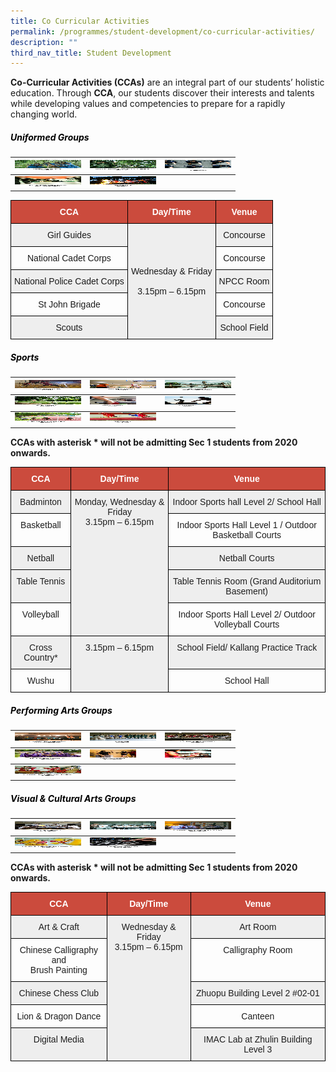 ```yaml
---
title: Co Curricular Activities
permalink: /programmes/student-development/co-curricular-activities/
description: ""
third_nav_title: Student Development
---
```

**Co-Curricular Activities (CCAs)** are an integral part of our students’ holistic education. Through **CCA**, our students discover their interests and talents while developing values and competencies to prepare for a rapidly changing world.

<h5 style="color:black" align="left">Uniformed Groups</h5>

<table>
<thead>
  <tr>
    <th><a href="/programmes/student-development/co-curricular-activities/girl-guides/" target="_blank" rel="noopener noreferrer"><img src="/images/girl_guides-square1.jpg" alt="GIRL GUIDES" width="106" height="17"></a></th>
    <th><a href="/programmes/student-development/co-curricular-activities/national-cadet-corps/" target="_blank" rel="noopener noreferrer"><img src="/images/ncc-square1.jpg" alt="NATIONAL CADET CORPS" width="106" height="17"></a></th>
    <th><a href="/programmes/student-development/co-curricular-activities/national-police-cadet-corps/" target="_blank" rel="noopener noreferrer"><img src="/images/npcc-square1.jpg" alt="NATIONAL POLICE CADET CORPS" width="106" height="17"></a></th>
  </tr>
</thead>
<tbody>
  <tr>
    <td><a href="/programmes/student-development/co-curricular-activities/st-john-brigade/" target="_blank" rel="noopener noreferrer"><img src="/images/st_john-square1.jpg" alt="ST JOHN BRIGADE" width="106" height="17"></a></td>
    <td><a href="/programmes/student-development/co-curricular-activities/scouts/" target="_blank" rel="noopener noreferrer"><img src="/images/scouts-square1.jpg" alt="SCOUTS" width="106" height="17"></a></td>
    <td></td>
  </tr>
</tbody>
</table>

<style type="text/css">
.tg  {border-collapse:collapse;border-spacing:0;}
.tg td{border-color:black;border-style:solid;border-width:1px;font-family:Arial, sans-serif;font-size:14px;
  overflow:hidden;padding:10px 5px;word-break:normal;}
.tg th{border-color:black;border-style:solid;border-width:1px;font-family:Arial, sans-serif;font-size:14px;
  font-weight:normal;overflow:hidden;padding:10px 5px;word-break:normal;}
.tg .tg-43yd{background-color:#CB4B3D;color:#FFF;font-weight:bold;text-align:center;vertical-align:middle}
.tg .tg-mgsp{background-color:#EEE;text-align:center;vertical-align:middle}
.tg .tg-nrix{text-align:center;vertical-align:middle}
</style>
<table class="tg">
<thead>
  <tr>
    <th class="tg-43yd"><span style="color:#FFF;background-color:#CB4B3D">CCA</span></th>
    <th class="tg-43yd"><span style="color:#FFF;background-color:#CB4B3D">Day/Time</span></th>
    <th class="tg-43yd"><span style="color:#FFF;background-color:#CB4B3D">Venue</span></th>
  </tr>
</thead>
<tbody>
  <tr>
    <td class="tg-mgsp">Girl Guides</td>
    <td class="tg-mgsp" rowspan="5">Wednesday &amp; Friday<br><br><span style="font-weight:400;color:#1E1E1E">3.15pm – 6.15pm</span></td>
    <td class="tg-mgsp">Concourse</td>
  </tr>
  <tr>
    <td class="tg-nrix">National Cadet Corps</td>
    <td class="tg-nrix">Concourse</td>
  </tr>
  <tr>
    <td class="tg-mgsp">National Police Cadet Corps</td>
    <td class="tg-mgsp">NPCC Room</td>
  </tr>
  <tr>
    <td class="tg-nrix">St John Brigade</td>
    <td class="tg-nrix">Concourse</td>
  </tr>
  <tr>
    <td class="tg-mgsp">Scouts</td>
    <td class="tg-mgsp">School Field</td>
  </tr>
</tbody>
</table>

<h5 style="color:black" align="left">Sports</h5>

<table>
<thead>
  <tr>
    <th><a href="/programmes/student-development/co-curricular-activities/badminton/" target="_blank" rel="noopener noreferrer"><img src="/images/badminton-square1.jpg" alt="BADMINTON" width="106" height="17"></a></th>
    <th><a href="/programmes/student-development/co-curricular-activities/basketball/" target="_blank" rel="noopener noreferrer"><img src="/images/basketball-square1.jpg" alt="BASKETBALL" width="106" height="17"></a></th>
    <th><a href="/programmes/student-development/co-curricular-activities/netball/" target="_blank" rel="noopener noreferrer"><img src="/images/netball-square1.jpg" alt="NETBALL" width="106" height="17"></a></th>
  </tr>
</thead>
<tbody>
 <tr>
    <td><a href="/programmes/student-development/co-curricular-activities/softball/" target="_blank" rel="noopener noreferrer"><img src="/images/softball-square1.jpg" alt="SOFTBALL" width="106" height="17"></a></td>
    <td><a href="/programmes/student-development/co-curricular-activities/table-tennis/" target="_blank" rel="noopener noreferrer"><img src="/images/table-tennis-square1.jpg" alt="TABLE TENNIS" width="74" height="17"></a></td>
    <td><a href="/programmes/student-development/co-curricular-activities/volleyball/" target="_blank" rel="noopener noreferrer"><img src="/images/volleyball-square1.jpg" alt="VOLLEYBALL" width="74" height="17"></a></td>
  </tr>
</tbody>
<tbody>
  <tr>
    <td><a href="/programmes/student-development/co-curricular-activities/cross-country-track/" target="_blank" rel="noopener noreferrer"><img src="/images/Track_Field-square1.jpg" alt="CROSS COUNTRY" width="106" height="17"></a></td>
    <td><a href="/programmes/student-development/co-curricular-activities/wushu/" target="_blank" rel="noopener noreferrer"><img src="/images/wushu-square1.jpg" alt="WUSHU" width="106" height="17"></a></td>
    <td></td>
  </tr>
</tbody>
</table>

**CCAs with asterisk \* will not be admitting Sec 1 students from 2020 onwards.**

<style type="text/css">
.tg  {border-collapse:collapse;border-spacing:0;}
.tg td{border-color:black;border-style:solid;border-width:1px;font-family:Arial, sans-serif;font-size:14px;
  overflow:hidden;padding:10px 5px;word-break:normal;}
.tg th{border-color:black;border-style:solid;border-width:1px;font-family:Arial, sans-serif;font-size:14px;
  font-weight:normal;overflow:hidden;padding:10px 5px;word-break:normal;}
.tg .tg-43yd{background-color:#CB4B3D;color:#FFF;font-weight:bold;text-align:center;vertical-align:middle}
.tg .tg-3mbt{background-color:#EEE;color:#1E1E1E;text-align:center;vertical-align:top}
.tg .tg-x413{color:#1E1E1E;text-align:center;vertical-align:top}
</style>
<table class="tg">
<thead>
  <tr>
    <th class="tg-43yd"><span style="color:#FFF;background-color:#CB4B3D">CCA</span></th>
    <th class="tg-43yd"><span style="color:#FFF;background-color:#CB4B3D">Day/Time</span></th>
    <th class="tg-43yd"><span style="color:#FFF;background-color:#CB4B3D">Venue</span></th>
  </tr>
</thead>
<tbody>
  <tr>
    <td class="tg-3mbt"><span style="font-weight:400;color:#1E1E1E">Badminton</span></td>
    <td class="tg-3mbt" rowspan="5"><span style="font-weight:400;color:#1E1E1E">Monday, Wednesday &amp; Friday</span><br><span style="font-weight:400;color:#1E1E1E">3.15pm – 6.15pm</span></td>
    <td class="tg-3mbt"><span style="font-weight:400;color:#1E1E1E">Indoor Sports hall Level 2/ School Hall</span></td>
  </tr>
  <tr>
    <td class="tg-x413"><span style="font-weight:400;color:#1E1E1E">Basketball</span></td>
    <td class="tg-x413"><span style="font-weight:400;color:#1E1E1E">Indoor Sports Hall Level 1 / Outdoor Basketball Courts</span></td>
  </tr>
  <tr>
    <td class="tg-3mbt"><span style="font-weight:400;color:#1E1E1E">Netball</span></td>
    <td class="tg-3mbt"><span style="font-weight:400;color:#1E1E1E">Netball Courts</span></td>
  </tr>
  <tr>
    <td class="tg-3mbt"><span style="font-weight:400;color:#1E1E1E">Table Tennis</span></td>
    <td class="tg-3mbt"><span style="font-weight:400;color:#1E1E1E">Table Tennis Room (Grand Auditorium Basement)</span></td>
  </tr>
  <tr>
    <td class="tg-x413"><span style="font-weight:400;color:#1E1E1E">Volleyball</span></td>
    <td class="tg-x413"><span style="font-weight:400;color:#1E1E1E">Indoor Sports Hall Level 2/ Outdoor Volleyball Courts</span></td>
  </tr>
  <tr>
    <td class="tg-3mbt"><span style="font-weight:400;color:#1E1E1E">Cross Country*</span></td>
    <td class="tg-3mbt" rowspan="2"><span style="font-weight:400;color:#1E1E1E">3.15pm – 6.15pm</span></td>
    <td class="tg-3mbt"><span style="font-weight:400;color:#1E1E1E">School Field/ Kallang Practice Track</span></td>
  </tr>
  <tr>
    <td class="tg-x413"><span style="font-weight:400;color:#1E1E1E">Wushu</span></td>
    <td class="tg-x413"><span style="font-weight:400;color:#1E1E1E">School Hall</span></td>
  </tr>
</tbody>
</table>

<h5 style="color:black" align="left">Performing Arts Groups</h5>

<table>
<thead>
  <tr>
    <th><a href="/programmes/student-development/co-curricular-activities/chinese-drama-society/" target="_blank" rel="noopener noreferrer"><img src="/images/chinese_drama_club-square1.jpg" alt="CHINESE DRAMA" width="106" height="17"></a></th>
    <th><a href="/programmes/student-development/co-curricular-activities/choir/" target="_blank" rel="noopener noreferrer"><img src="/images/choir-square1.jpg" alt="CHOIR" width="106" height="17"></a></th>
    <th><a href="/programmes/student-development/co-curricular-activities/concert-band/" target="_blank" rel="noopener noreferrer"><img src="/images/concert-band-square1.jpg" alt="CONCERT BAND" width="106" height="17"></a></th>
  </tr>
</thead>
<tbody>
  <tr>
    <td><a href="/programmes/student-development/co-curricular-activities/dance-club/" target="_blank" rel="noopener noreferrer"><img src="/images/dance-club-square1.jpg" alt="MODERN DANCE" width="106" height="17"></a></td>
    <td><a href="/programmes/student-development/co-curricular-activities/english-drama-society/" target="_blank" rel="noopener noreferrer"><img src="/images/English-Drama-square1.jpg" alt="ENGLISH DRAMA" width="74" height="17"></a></td>
    <td><a href="/programmes/student-development/co-curricular-activities/guzheng-ensemble/" target="_blank" rel="noopener noreferrer"><img src="/images/guzheng-square1.jpg" alt="GUZHENG ENSEMBLE" width="74" height="17"></a></td>
  </tr>
</tbody>
<tbody>
  <tr>
    <td><a href="/programmes/student-development/co-curricular-activities/chinese-orchestra/" target="_blank" rel="noopener noreferrer"><img src="/images/chinese_orchestra-square1.jpg" alt="CHINESE ORCHESTRA" width="106" height="17"></a></td>
    <td></td>
    <td></td>
  </tr>
</tbody>
</table>

<h5 style="color:black" align="left">Visual & Cultural Arts Groups</h5>

<table>
<thead>
  <tr>
    <th><a href="/programmes/student-development/co-curricular-activities/art-club/" target="_blank" rel="noopener noreferrer"><img src="/images/Art-Club-square1.jpg" alt="ART & CRAFT" width="106" height="17"></a></th>
    <th><a href="/programmes/student-development/co-curricular-activities/calligraphy-chinese-painting-club/" target="_blank" rel="noopener noreferrer"><img src="/images/calligraphy-square1.jpg" alt="CHINESE CALLIGRAPHY & BRUSH PAINTING" width="106" height="17"></a></th>
    <th><a href="/programmes/student-development/co-curricular-activities/chinese-chess-club/" target="_blank" rel="noopener noreferrer"><img src="/images/chess-club-square1.jpg" alt="CHINESE CHESS CLUB" width="106" height="17"></a></th>
  </tr>
</thead>
<tbody>
  <tr>
    <td><a href="/programmes/student-development/co-curricular-activities/lion-dance-club/" target="_blank" rel="noopener noreferrer"><img src="/images/lion_dance-square1.jpg" alt="LION & DRAGON DANCE" width="106" height="17"></a></td>
    <td><a href="/programmes/student-development/co-curricular-activities/media-technology-club/" target="_blank" rel="noopener noreferrer"><img src="/images/media_club_square1.jpg" alt="DIGITAL MEDIA" width="106" height="17"></a></td>
    <td></td>
  </tr>
</tbody>
</table>


**CCAs with asterisk \* will not be admitting Sec 1 students from 2020 onwards.**

<style type="text/css">
.tg  {border-collapse:collapse;border-spacing:0;}
.tg td{border-color:black;border-style:solid;border-width:1px;font-family:Arial, sans-serif;font-size:14px;
  overflow:hidden;padding:10px 5px;word-break:normal;}
.tg th{border-color:black;border-style:solid;border-width:1px;font-family:Arial, sans-serif;font-size:14px;
  font-weight:normal;overflow:hidden;padding:10px 5px;word-break:normal;}
.tg .tg-43yd{background-color:#CB4B3D;color:#FFF;font-weight:bold;text-align:center;vertical-align:middle}
.tg .tg-3mbt{background-color:#EEE;color:#1E1E1E;text-align:center;vertical-align:top}
.tg .tg-x413{color:#1E1E1E;text-align:center;vertical-align:top}
</style>
<table class="tg">
<thead>
  <tr>
    <th class="tg-43yd"><span style="color:#FFF;background-color:#CB4B3D">CCA</span></th>
    <th class="tg-43yd"><span style="color:#FFF;background-color:#CB4B3D">Day/Time</span></th>
    <th class="tg-43yd"><span style="color:#FFF;background-color:#CB4B3D">Venue</span></th>
  </tr>
</thead>
<tbody>
  <tr>
    <td class="tg-3mbt"><span style="font-weight:400;color:#1E1E1E">Art &amp; Craft</span></td>
    <td class="tg-3mbt" rowspan="5"><span style="font-weight:400;color:#1E1E1E">Wednesday &amp; Friday</span><br><span style="font-weight:400;color:#1E1E1E">3.15pm – 6.15pm</span><br></td>
    <td class="tg-3mbt"><span style="font-weight:400;color:#1E1E1E">Art Room</span></td>
  </tr>
  <tr>
    <td class="tg-x413"><span style="font-weight:400;color:#1E1E1E">Chinese Calligraphy and</span><br><span style="font-weight:400;color:#1E1E1E">Brush Painting</span></td>
    <td class="tg-x413"><span style="font-weight:400;color:#1E1E1E">Calligraphy Room</span></td>
  </tr>
  <tr>
    <td class="tg-3mbt"><span style="font-weight:400;color:#1E1E1E">Chinese Chess Club</span></td>
    <td class="tg-3mbt"><span style="font-weight:400;color:#1E1E1E">Zhuopu Building Level 2 #02-01</span></td>
  </tr>
  <tr>
    <td class="tg-x413"><span style="font-weight:400;color:#1E1E1E">Lion &amp; Dragon Dance</span></td>
    <td class="tg-x413"><span style="font-weight:400;color:#1E1E1E">Canteen</span></td>
  </tr>
  <tr>
    <td class="tg-3mbt"><span style="font-weight:400;color:#1E1E1E">Digital Media</span></td>
    <td class="tg-3mbt"><span style="font-weight:400;color:#1E1E1E">IMAC Lab at Zhulin Building Level 3</span></td>
  </tr>
</tbody>
</table>